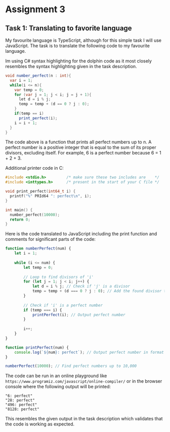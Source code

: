 # Assignment 3

## Task 1: Translating to favorite language

My favourite language is TypeScript, although for this simple task I will use JavaScript. The task is to translate the following code to my favourite language.

Im using C# syntax highlighting for the dolphin code as it most closely resembles the syntax highlighting given in the task description.

```C#
void number_perfect(n : int){
  var i = 1;
  while(i <= n){
    var temp = 0;
    for (var j = 1; j < i; j = j + 1){
      let d = i % j;
      temp = temp + (d == 0 ? j : 0);
    }
    if(temp == i)
      print_perfect(i);
    i = i + 1;
  }
}
```

The code above is a function that prints all perfect numbers up to n. A perfect number is a positive integer that is equal to the sum of its proper divisors, excluding itself. For example, 6 is a perfect number because 6 = 1 + 2 + 3.

Additional printer code in C:

```C
#include <stdio.h>         /* make sure these two includes are    */
#include <inttypes.h>      /* present in the start of your C file */

void print_perfect(int64_t i) {
  printf("%" PRId64 ": perfect\n", i);
}

int main() {
  number_perfect(10000);
  return 0;
}
```

Here is the code translated to JavaScript including the print function and comments for significant parts of the code:

```javascript
function numberPerfect(num) {
    let i = 1;
    
    while (i <= num) {
        let temp = 0;
        
        // Loop to find divisors of 'i'
        for (let j = 1; j < i; j++) {
            let d = i % j; // Check if 'j' is a divisor
            temp = temp + (d === 0 ? j : 0); // Add the found divisor to 'temp' if true
        }
        
        // Check if 'i' is a perfect number
        if (temp === i) {
            printPerfect(i); // Output perfect number
        }
        
        i++;
    }
}

function printPerfect(num) {
    console.log(`${num}: perfect`); // Output perfect number in format
}

numberPerfect(10000); // Find perfect numbers up to 10,000
```

The code can be run in an online playground like ```https://www.programiz.com/javascript/online-compiler/``` or in the browser console where the following output will be printed:

```
"6: perfect"
"28: perfect"
"496: perfect"
"8128: perfect"
```

This resembles the given output in the task description which validates that the code is working as expected.
